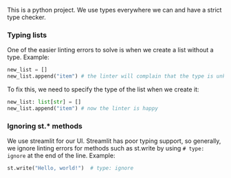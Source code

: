 This is a python project. We use types everywhere we can and have a strict type checker.

### Typing lists
One  of the easier linting errors to solve is when we create a list without a type. Example:
```python
new_list = []
new_list.append("item") # the linter will complain that the type is unknown
```
To fix this, we need to specify the type of the list when we create it:
```python
new_list: list[str] = []
new_list.append("item") # now the linter is happy
```

### Ignoring st.* methods
We use streamlit for our UI. Streamlit has poor typing support, so generally, we ignore linting errors for methods such as st.write by using `# type: ignore` at the end of the line. Example:
```python
st.write("Hello, world!")  # type: ignore
```
